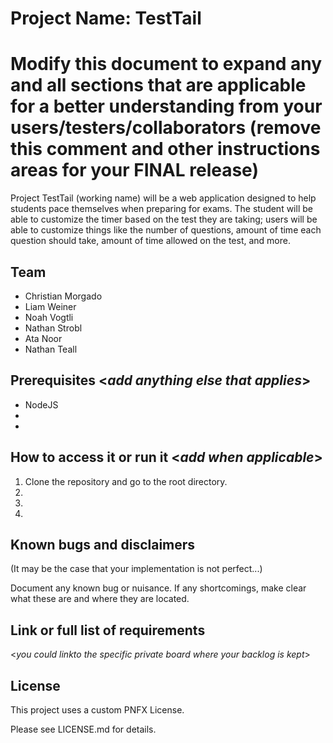 # Project Name: TestTail
# Modify this document to expand any and all sections that are applicable for a better understanding from your users/testers/collaborators (remove this comment and other instructions areas for your FINAL release)

Project TestTail (working name) will be a web application designed to help students pace themselves when preparing for exams. The student will be able to customize the timer based on the test they are taking; users will be able to customize things like the number of questions, amount of time each question should take, amount of time allowed on the test, and more.
  
## Team 
- Christian Morgado
- Liam Weiner
- Noah Vogtli
- Nathan Strobl
- Ata Noor
- Nathan Teall


## Prerequisites  <_add anything else that applies_>

- NodeJS
- 
-

## How to access it or run it  <_add when applicable_>

1. Clone the repository and go to the root directory.
2.  
3.  
4.  

## Known bugs and disclaimers
(It may be the case that your implementation is not perfect...)

Document any known bug or nuisance.
If any shortcomings, make clear what these are and where they are located.

## Link or full list of requirements
 <_you could linkto the specific private board where your backlog is kept_>

## License

This project uses a custom PNFX License.

Please see LICENSE.md for details.
